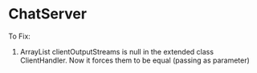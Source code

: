 # ChatServer
To Fix:

1) ArrayList<PrintWriter> clientOutputStreams is null in the extended class ClientHandler. Now it forces them to be equal (passing as parameter)
